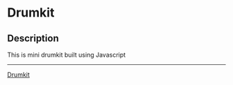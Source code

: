 # Drumkit

## Description

This is mini drumkit built using Javascript

------------------------

[Drumkit]()
